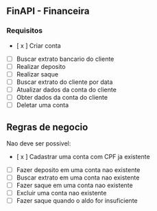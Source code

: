 ## FinAPI - Financeira

### Requisitos

- [ x ] Criar conta
- [ ] Buscar extrato bancario do cliente
- [ ] Realizar deposito
- [ ] Realizar saque
- [ ] Buscar extrato do cliente por data
- [ ] Atualizar dados da conta do cliente
- [ ] Obter dados da conta do cliente
- [ ] Deletar uma conta

## Regras de negocio

Nao deve ser possivel:

- [ x ] Cadastrar uma conta com CPF ja existente
- [ ] Fazer deposito em uma conta nao existente
- [ ] Buscar extrato em uma conta nao existente
- [ ] Fazer saque em uma conta nao existente
- [ ] Excluir uma conta nao existente
- [ ] Fazer saque quando o aldo for insuficiente